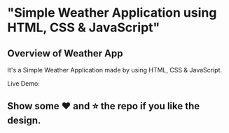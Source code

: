 # "Simple Weather Application using HTML, CSS &amp; JavaScript"

## Overview of Weather App

It's a  Simple Weather Application made by using HTML, CSS &amp; JavaScript.

Live Demo:  

## Show some :heart: and :star: the repo if you like the design.



